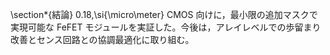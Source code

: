 \section*{結論}
0.18\,\si{\micro\meter} CMOS 向けに，最小限の追加マスクで実現可能な FeFET モジュールを実証した。今後は，アレイレベルでの歩留まり改善とセンス回路との協調最適化に取り組む。
